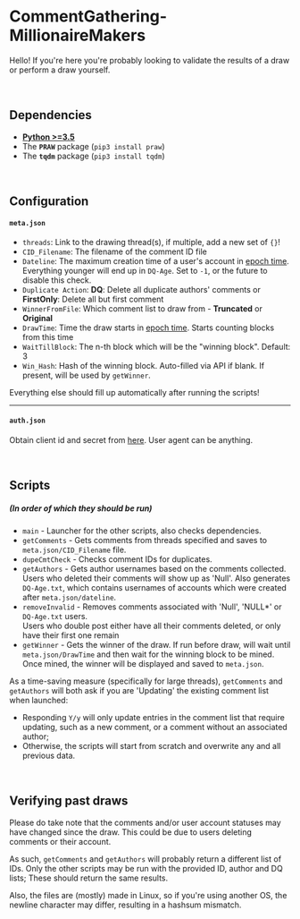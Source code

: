 # CommentGathering-MillionaireMakers
Hello! If you're here you're probably looking to validate the results of a draw or perform a draw yourself. 

<br/>

## Dependencies
- **[Python >=3.5][py-org]**
- The **`PRAW`** package (`pip3 install praw`)
- The **`tqdm`** package (`pip3 install tqdm`)

<br/>

## Configuration
#### `meta.json`
  - `threads`: Link to the drawing thread(s), if multiple, add a new set of `{}`!
  - `CID_Filename`: The filename of the comment ID file
  - `Dateline`: The maximum creation time of a user's account in [epoch time]. Everything younger will end up in `DQ-Age`. Set to `-1`, or the future to disable this check.
  - `Duplicate Action`: **DQ**: Delete all duplicate authors' comments or **FirstOnly**: Delete all but first comment 
  - `WinnerFromFile`: Which comment list to draw from - **Truncated** or **Original**
  - `DrawTime`: Time the draw starts in [epoch time]. Starts counting blocks from this time
  - `WaitTillBlock`: The n-th block which will be the "winning block". Default: 3 
  - `Win_Hash`: Hash of the winning block. Auto-filled via API if blank. If present, will be used by `getWinner`.

Everything else should fill up automatically after running the scripts!

---  

#### `auth.json`
Obtain client id and secret from [here](https://www.reddit.com/prefs/apps/). User agent can be anything.

<br/>

## Scripts
##### (In order of which they should be run)
- `main` - Launcher for the other scripts, also checks dependencies.
- `getComments` - Gets comments from threads specified and saves to `meta.json/CID_Filename` file.
- `dupeCmtCheck` - Checks comment IDs for duplicates.
- `getAuthors` - Gets author usernames based on the comments collected. Users who deleted their comments will show up as 'Null'.
Also generates `DQ-Age.txt`, which contains usernames of accounts which were created after `meta.json/dateline`.
- `removeInvalid` - Removes comments associated with 'Null', 'NULL*' or `DQ-Age.txt` users.
<br/>Users who double post either have all their comments deleted, or only have their first one remain
- `getWinner` - Gets the winner of the draw. If run before draw, will wait until `meta.json/DrawTime` and then wait for the winning block to be mined. 
Once mined, the winner will be displayed and saved to `meta.json`. 


As a time-saving measure (specifically for large threads), `getComments` and `getAuthors` 
will both ask if you are 'Updating' the existing comment list when launched:
 
- Responding `Y/y` will only update entries in the comment list that require updating, 
such as a new comment, or a comment without an associated author; 
- Otherwise, the scripts will start from scratch and overwrite any and all previous data.

<br/>

## Verifying past draws
Please do take note that the comments and/or user account statuses may have changed since the draw. This could be due to users deleting comments or their account.

As such, `getComments` and `getAuthors` will probably return a different list of IDs. Only the other scripts may be run with the provided ID, author and DQ lists; These should return the same results.

Also, the files are (mostly) made in Linux, so if you're using another OS, the newline character may differ, resulting in a hashsum mismatch. 

[py-org]: <https://www.python.org/downloads/>
[epoch time]: <https://www.epochconverter.com/>
